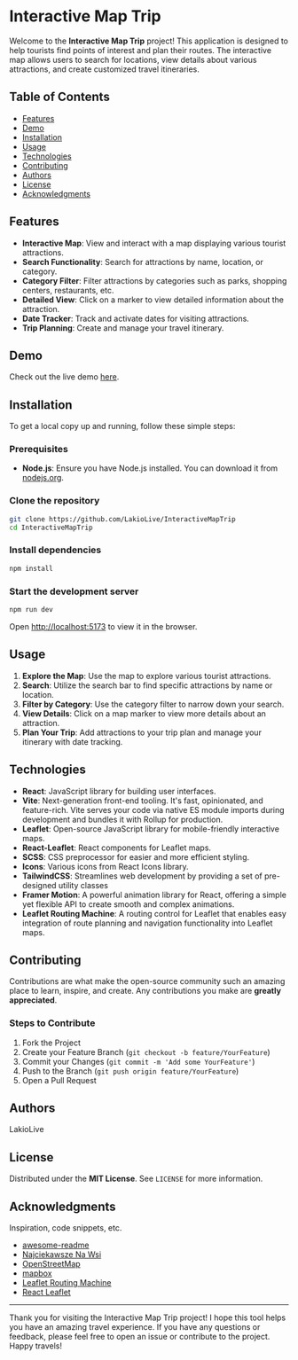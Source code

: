 # Interactive Map Trip

Welcome to the **Interactive Map Trip** project! This application is designed to help tourists find points of interest and plan their routes. The interactive map allows users to search for locations, view details about various attractions, and create customized travel itineraries.

## Table of Contents

-   [Features](#features)
-   [Demo](#demo)
-   [Installation](#installation)
-   [Usage](#usage)
-   [Technologies](#technologies)
-   [Contributing](#contributing)
-   [Authors](#authors)
-   [License](#license)
-   [Acknowledgments](#acknowledgments)

## Features

-   **Interactive Map**: View and interact with a map displaying various tourist attractions.
-   **Search Functionality**: Search for attractions by name, location, or category.
-   **Category Filter**: Filter attractions by categories such as parks, shopping centers, restaurants, etc.
-   **Detailed View**: Click on a marker to view detailed information about the attraction.
-   **Date Tracker**: Track and activate dates for visiting attractions.
-   **Trip Planning**: Create and manage your travel itinerary.

## Demo

Check out the live demo [here](https://interactive-map-trip.vercel.app/).

## Installation

To get a local copy up and running, follow these simple steps:

### Prerequisites

-   **Node.js**: Ensure you have Node.js installed. You can download it from [nodejs.org](https://nodejs.org/).

### Clone the repository

```sh
git clone https://github.com/LakioLive/InteractiveMapTrip
cd InteractiveMapTrip
```

### Install dependencies

```sh
npm install
```

### Start the development server

```sh
npm run dev
```

Open [http://localhost:5173](http://localhost:5173) to view it in the browser.

## Usage

1. **Explore the Map**: Use the map to explore various tourist attractions.
2. **Search**: Utilize the search bar to find specific attractions by name or location.
3. **Filter by Category**: Use the category filter to narrow down your search.
4. **View Details**: Click on a map marker to view more details about an attraction.
5. **Plan Your Trip**: Add attractions to your trip plan and manage your itinerary with date tracking.

## Technologies

-   **React**: JavaScript library for building user interfaces.
-   **Vite**: Next-generation front-end tooling. It's fast, opinionated, and feature-rich. Vite serves your code via native ES module imports during development and bundles it with Rollup for production.
-   **Leaflet**: Open-source JavaScript library for mobile-friendly interactive maps.
-   **React-Leaflet**: React components for Leaflet maps.
-   **SCSS**: CSS preprocessor for easier and more efficient styling.
-   **Icons**: Various icons from React Icons library.
-   **TailwindCSS**: Streamlines web development by providing a set of pre-designed utility classes
-   **Framer Motion**: A powerful animation library for React, offering a simple yet flexible API to create smooth and complex animations.
-   **Leaflet Routing Machine**: A routing control for Leaflet that enables easy integration of route planning and navigation functionality into Leaflet maps.

## Contributing

Contributions are what make the open-source community such an amazing place to learn, inspire, and create. Any contributions you make are **greatly appreciated**.

### Steps to Contribute

1. Fork the Project
2. Create your Feature Branch (`git checkout -b feature/YourFeature`)
3. Commit your Changes (`git commit -m 'Add some YourFeature'`)
4. Push to the Branch (`git push origin feature/YourFeature`)
5. Open a Pull Request

## Authors

LakioLive

## License

Distributed under the **MIT License**. See `LICENSE` for more information.

## Acknowledgments

Inspiration, code snippets, etc.

-   [awesome-readme](https://github.com/matiassingers/awesome-readme)
-   [Najciekawsze Na Wsi](https://mapa.najciekawszenawsi.pl/#/map/new_trip)
-   [OpenStreetMap](https://www.openstreetmap.org/#map=7/51.968/18.660)
-   [mapbox](https://www.mapbox.com/)
-   [Leaflet Routing Machine](https://www.liedman.net/leaflet-routing-machine/)
-   [React Leaflet](https://react-leaflet.js.org/)

---

Thank you for visiting the Interactive Map Trip project! I hope this tool helps you have an amazing travel experience. If you have any questions or feedback, please feel free to open an issue or contribute to the project. Happy travels!
